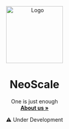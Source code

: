 <p align="center"> <img src="https://i.imgur.com/kIF9KX7.png" alt="Logo" width="150" height="150"> </a>

<h1 align="center">NeoScale</h1>

  <p align="center">
    One is just enough
    <br />
    <a href="https://github.com/NeoScale/.github/blob/main/profile/docs/DOCS.md">
    <strong>About us »</strong></a>
</p>


  <p align="center">
    ⚠ Under Development
    <br />
</p> 

